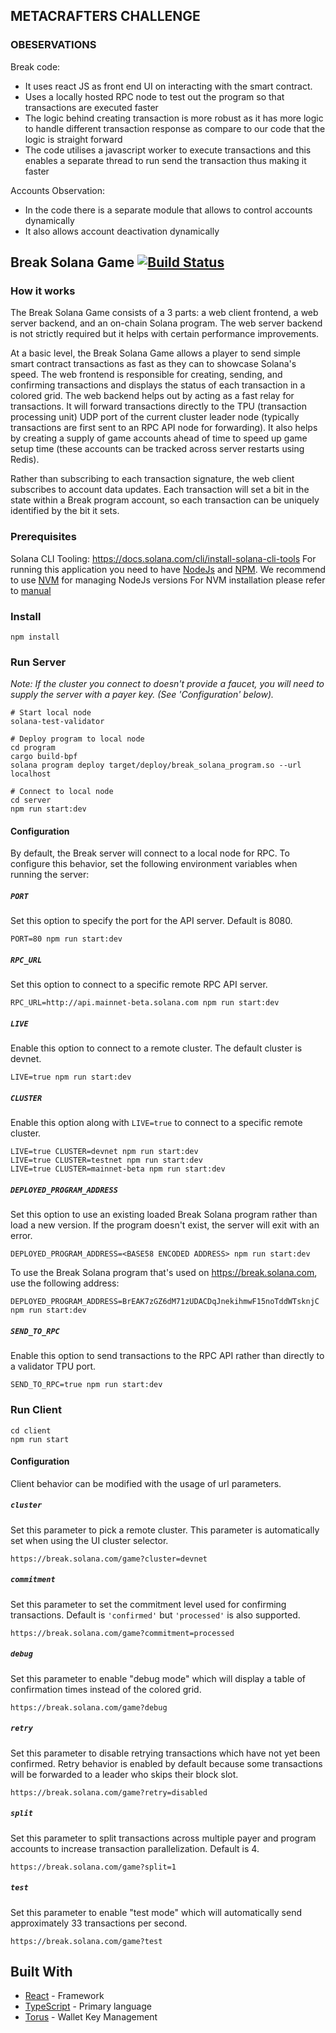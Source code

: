 ## METACRAFTERS CHALLENGE

### OBESERVATIONS
Break code: 
 - It uses react JS as front end UI on interacting with the smart contract.
- Uses a locally hosted RPC node to test out the program so that transactions are executed faster
- The logic behind creating transaction is more robust as it has more logic to handle different transaction response as compare to our code that the logic is straight forward
- The code utilises a javascript worker to execute transactions and this enables a separate thread to run send the transaction thus making it faster

Accounts Observation:
 - In the code there is a separate module that allows to control accounts dynamically
 - It also allows account deactivation dynamically



## Break Solana Game [![Build Status](https://github.com/solana-labs/break/actions/workflows/break_action.yml/badge.svg?branch=main)](https://github.com/solana-labs/break/actions/workflows/break_action.yml/badge.svg?branch=main)

### How it works

The Break Solana Game consists of a 3 parts: a web client frontend, a web server backend, and an on-chain Solana program. The web server backend
is not strictly required but it helps with certain performance improvements.

At a basic level, the Break Solana Game allows a player to send simple smart contract transactions as fast as they can to showcase Solana's speed.
The web frontend is responsible for creating, sending, and confirming transactions and displays the status of each transaction in a colored grid.
The web backend helps out by acting as a fast relay for transactions. It will forward transactions directly to the TPU (transaction processing unit)
UDP port of the current cluster leader node (typically transactions are first sent to an RPC API node for forwarding). It also helps by creating a
supply of game accounts ahead of time to speed up game setup time (these accounts can be tracked across server restarts using Redis).

Rather than subscribing to each transaction signature, the web client subscribes to account data updates. Each transaction will set a bit in the state
within a Break program account, so each transaction can be uniquely identified by the bit it sets.

### Prerequisites

Solana CLI Tooling: https://docs.solana.com/cli/install-solana-cli-tools
For running this application you need to have [NodeJs](https://nodejs.org/en/) and [NPM](https://www.npmjs.com/).
We recommend to use [NVM](https://github.com/creationix/nvm) for managing NodeJs versions
For NVM installation please refer to [manual](https://github.com/creationix/nvm#install--update-script)

### Install

```
npm install
```

### Run Server

_Note: If the cluster you connect to doesn't provide a faucet, you will need to supply the server with a payer key. (See 'Configuration' below)._

```
# Start local node
solana-test-validator

# Deploy program to local node
cd program
cargo build-bpf
solana program deploy target/deploy/break_solana_program.so --url localhost

# Connect to local node
cd server
npm run start:dev
```

#### Configuration

By default, the Break server will connect to a local node for RPC. To configure this behavior, set the following environment variables when running the server:

##### `PORT`

Set this option to specify the port for the API server. Default is 8080.

```
PORT=80 npm run start:dev
```

##### `RPC_URL`

Set this option to connect to a specific remote RPC API server.

```
RPC_URL=http://api.mainnet-beta.solana.com npm run start:dev
```

##### `LIVE`

Enable this option to connect to a remote cluster. The default cluster is devnet.

```
LIVE=true npm run start:dev
```

##### `CLUSTER`

Enable this option along with `LIVE=true` to connect to a specific remote cluster.

```
LIVE=true CLUSTER=devnet npm run start:dev
LIVE=true CLUSTER=testnet npm run start:dev
LIVE=true CLUSTER=mainnet-beta npm run start:dev
```

##### `DEPLOYED_PROGRAM_ADDRESS`

Set this option to use an existing loaded Break Solana program rather than load a new version.  If the program doesn't exist, the server will exit with an error.

```
DEPLOYED_PROGRAM_ADDRESS=<BASE58 ENCODED ADDRESS> npm run start:dev
```

To use the Break Solana program that's used on https://break.solana.com, use the following address:
```
DEPLOYED_PROGRAM_ADDRESS=BrEAK7zGZ6dM71zUDACDqJnekihmwF15noTddWTsknjC npm run start:dev
```

##### `SEND_TO_RPC`

Enable this option to send transactions to the RPC API rather than directly to a validator TPU port.

```
SEND_TO_RPC=true npm run start:dev
```

### Run Client

```
cd client
npm run start
```

#### Configuration

Client behavior can be modified with the usage of url parameters.

##### `cluster`

Set this parameter to pick a remote cluster. This parameter is automatically set when using the UI cluster selector.

```
https://break.solana.com/game?cluster=devnet
```

##### `commitment`

Set this parameter to set the commitment level used for confirming transactions. Default is `'confirmed'` but `'processed'`
is also supported.

```
https://break.solana.com/game?commitment=processed
```

##### `debug`

Set this parameter to enable "debug mode" which will display a table of confirmation times instead of the colored grid.

```
https://break.solana.com/game?debug
```

##### `retry`

Set this parameter to disable retrying transactions which have not yet been confirmed. Retry behavior is enabled by default because
some transactions will be forwarded to a leader who skips their block slot.

```
https://break.solana.com/game?retry=disabled
```

##### `split`

Set this parameter to split transactions across multiple payer and program accounts to increase transaction parallelization. Default is 4.

```
https://break.solana.com/game?split=1
```

##### `test`

Set this parameter to enable "test mode" which will automatically send approximately 33 transactions per second.

```
https://break.solana.com/game?test
```

## Built With

- [React](https://github.com/facebook/react/) - Framework
- [TypeScript](https://www.typescriptlang.org/) - Primary language
- [Torus](https://tor.us/) - Wallet Key Management



